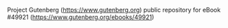 Project Gutenberg (https://www.gutenberg.org) public repository for eBook #49921 (https://www.gutenberg.org/ebooks/49921)
